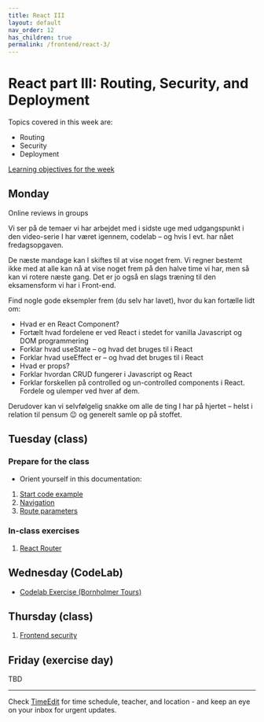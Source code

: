 ```yaml
---
title: React III
layout: default
nav_order: 12
has_children: true
permalink: /frontend/react-3/
---
```


# React part III: Routing, Security, and Deployment

Topics covered in this week are:

- Routing
- Security
- Deployment

[Learning objectives for the week](./learningobjectives.md)

## Monday

Online reviews in groups

Vi ser på de temaer vi har arbejdet med i sidste uge med udgangspunkt i den video-serie I har været igennem, codelab – og hvis I evt. har nået fredagsopgaven.

De næste mandage kan I skiftes til at vise noget frem. Vi regner bestemt ikke med at alle kan nå at vise noget frem på den halve time vi har, men så kan vi rotere næste gang. Det er jo også en slags træning til den eksamensform vi har i Front-end.

Find nogle gode eksempler frem (du selv har lavet), hvor du kan fortælle lidt om:

- Hvad er en React Component?
- Fortælt hvad fordelene er ved React i stedet for vanilla Javascript og DOM programmering
- Forklar hvad useState – og hvad det bruges til i React
- Forklar hvad useEffect er – og hvad det bruges til i React
- Hvad er props?
- Forklar hvordan CRUD fungerer i Javascript og React
- Forklar forskellen på controlled og un-controlled components i React. Fordele og ulemper ved hver af dem.

Derudover kan vi selvfølgelig snakke om alle de ting I har på hjertet – helst i relation til pensum 😉 og generelt samle op på stoffet.

## Tuesday (class)

### Prepare for the class

- Orient yourself in this documentation:

1. [Start code example](https://reactrouter.com/6.28.0/route/route)
2. [Navigation](https://reactrouter.com/start/library/navigating)
3. [Route parameters](https://reactrouter.com/start/library/url-values)

### In-class exercises

1. [React Router](./exercises/routing_in_react.md)

## Wednesday (CodeLab)

- [Codelab Exercise (Bornholmer Tours)](./exercises/codelab.md)

## Thursday (class)

1. [Frontend security](./exercises/frontend_security.md)

## Friday (exercise day)

TBD

<hr/>

Check [TimeEdit](https://skema.cphbusiness.dk/) for time schedule, teacher, and location - and keep an eye on your inbox for urgent updates.
